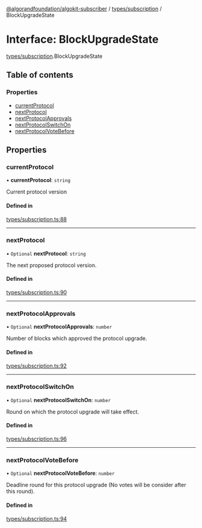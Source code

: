 [@algorandfoundation/algokit-subscriber](../README.md) / [types/subscription](../modules/types_subscription.md) / BlockUpgradeState

# Interface: BlockUpgradeState

[types/subscription](../modules/types_subscription.md).BlockUpgradeState

## Table of contents

### Properties

- [currentProtocol](types_subscription.BlockUpgradeState.md#currentprotocol)
- [nextProtocol](types_subscription.BlockUpgradeState.md#nextprotocol)
- [nextProtocolApprovals](types_subscription.BlockUpgradeState.md#nextprotocolapprovals)
- [nextProtocolSwitchOn](types_subscription.BlockUpgradeState.md#nextprotocolswitchon)
- [nextProtocolVoteBefore](types_subscription.BlockUpgradeState.md#nextprotocolvotebefore)

## Properties

### currentProtocol

• **currentProtocol**: `string`

Current protocol version

#### Defined in

[types/subscription.ts:88](https://github.com/algorandfoundation/algokit-subscriber-ts/blob/main/src/types/subscription.ts#L88)

---

### nextProtocol

• `Optional` **nextProtocol**: `string`

The next proposed protocol version.

#### Defined in

[types/subscription.ts:90](https://github.com/algorandfoundation/algokit-subscriber-ts/blob/main/src/types/subscription.ts#L90)

---

### nextProtocolApprovals

• `Optional` **nextProtocolApprovals**: `number`

Number of blocks which approved the protocol upgrade.

#### Defined in

[types/subscription.ts:92](https://github.com/algorandfoundation/algokit-subscriber-ts/blob/main/src/types/subscription.ts#L92)

---

### nextProtocolSwitchOn

• `Optional` **nextProtocolSwitchOn**: `number`

Round on which the protocol upgrade will take effect.

#### Defined in

[types/subscription.ts:96](https://github.com/algorandfoundation/algokit-subscriber-ts/blob/main/src/types/subscription.ts#L96)

---

### nextProtocolVoteBefore

• `Optional` **nextProtocolVoteBefore**: `number`

Deadline round for this protocol upgrade (No votes will be consider after this round).

#### Defined in

[types/subscription.ts:94](https://github.com/algorandfoundation/algokit-subscriber-ts/blob/main/src/types/subscription.ts#L94)
